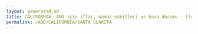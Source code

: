 ```yaml
---
layout: generated_md
title: CALIFORNIA, ABD için iftar, namaz vakitleri ve hava durumu - ilçe/eyalet seç
permalink: /ABD/CALIFORNIA/SANTA CLARITA
---
```


<script type="text/javascript">
  var country = ABD;
  var city = CALIFORNIA;
  var state = SANTA CLARITA;
  var lat = 72;
  var lon = 21;
</script>
